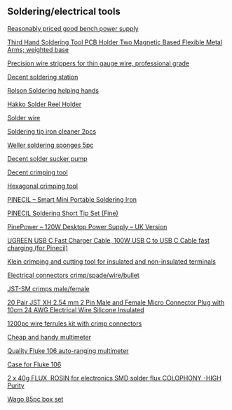 ## Soldering/electrical tools

<a href="https://www.amazon.co.uk/gp/product/B09KXYCWS3/">Reasonably priced good bench power supply</a>

<a href="https://www.amazon.co.uk/gp/product/B083SFWLW7/">Third Hand Soldering Tool PCB Holder Two Magnetic Based Flexible Metal Arms; weighted base</a>

<a href="https://www.amazon.co.uk/gp/product/B001HQMWNY/?&_encoding=UTF8&tag=oernster-21&linkCode=ur2&linkId=edeab6b9a608b22732ea0f7fbaf6088c&camp=1634&creative=6738">Precision wire strippers for thin gauge wire, professional grade</a>

<a href="https://www.amazon.co.uk/gp/product/B08YDTGDSY/?&_encoding=UTF8&tag=oernster-21&linkCode=ur2&linkId=c6ff769da78395a4ad675920e246d45e&camp=1634&creative=6738">Decent soldering station</a>

<a href="https://www.amazon.co.uk/gp/product/B001BMSBD4/?&_encoding=UTF8&tag=oernster-21&linkCode=ur2&linkId=7ac4a69c9b48d0c7737b7d0df40113b8&camp=1634&creative=6738">Rolson Soldering helping hands</a>

<a href="https://www.amazon.co.uk/gp/product/B000W9IVBY/?&_encoding=UTF8&tag=oernster-21&linkCode=ur2&linkId=a1310c726915fe9081401786275d9836&camp=1634&creative=6738">Hakko Solder Reel Holder</a>

<a href="https://www.amazon.co.uk/gp/product/B07RD9GG52/?&_encoding=UTF8&tag=oernster-21&linkCode=ur2&linkId=71f6fc018a496ed94e803baee8b570ac&camp=1634&creative=6738">Solder wire</a>

<a href="https://www.amazon.co.uk/dp/B088DP77PS/?&_encoding=UTF8&tag=oernster-21&linkCode=ur2&linkId=2f563ae0d1911c389087b05e8e22ffcd&camp=1634&creative=6738">Soldering tip iron cleaner 2pcs</a>

<a href="https://www.amazon.co.uk/gp/product/B003LRY9Y2/?&_encoding=UTF8&tag=oernster-21&linkCode=ur2&linkId=21003470acda816253c82d9794627d04&camp=1634&creative=6738">Weller soldering sponges 5pc</a>

<a href="https://www.amazon.co.uk/gp/product/B002MJMXD4/?&_encoding=UTF8&tag=oernster-21&linkCode=ur2&linkId=b2ae018476e5e043a1dc6c8574cf76df&camp=1634&creative=6738">Decent solder sucker pump</a>

<a href="https://www.amazon.co.uk/gp/product/B002AVVO7K/?&_encoding=UTF8&tag=oernster-21&linkCode=ur2&linkId=c284b840171b2937c03f9b2e71254852&camp=1634&creative=6738">Decent crimping tool</a>

<a href="https://www.amazon.co.uk/gp/product/B08GFS4HL5/?&_encoding=UTF8&tag=oernster-21&linkCode=ur2&linkId=5fb66878c0a9f560d2af1eae4665b898&camp=1634&creative=6738">Hexagonal crimping tool</a>

<a href="https://pine64.com/product/pinecil-smart-mini-portable-soldering-iron/">PINECIL – Smart Mini Portable Soldering Iron</a>

<a href="https://pine64.com/product/pinecil-soldering-short-tip-set-fine/">PINECIL Soldering Short Tip Set (Fine)</a>

<a href="https://pine64.com/product/pinepower-120w-desktop-power-supply-uk-version/">PinePower – 120W Desktop Power Supply – UK Version</a>

<a href="https://www.amazon.co.uk/gp/product/B0BFZYDM1S/?&_encoding=UTF8&tag=oernster-21&linkCode=ur2&linkId=3dd3c29761b629e1d27eaba0f5479178&camp=1634&creative=6738">UGREEN USB C Fast Charger Cable, 100W USB C to USB C Cable fast charging (for Pinecil)</a>

<a href="https://www.amazon.co.uk/dp/B0006M6Y5M/?&_encoding=UTF8&tag=oernster-21&linkCode=ur2&linkId=2adc1350c3a53aa14ca48a839689b9e8&camp=1634&creative=6738">Klein crimping and cutting tool for insulated and non-insulated terminals</a>

<a href="https://www.amazon.co.uk/dp/B09PQRXVM6/?&_encoding=UTF8&tag=oernster-21&linkCode=ur2&linkId=5f68b4c5e0920b371692a0e00bc3ab2b&camp=1634&creative=6738">Electrical connectors crimp/spade/wire/bullet</a>

<a href="https://www.amazon.co.uk/dp/B08357MWNJ/?&_encoding=UTF8&tag=oernster-21&linkCode=ur2&linkId=9aa21db7c665b57a60f81fe90a7c50d3&camp=1634&creative=6738">JST-SM crimps male/female</a>

<a href="https://www.amazon.co.uk/dp/B07QMMC4WZ/?&_encoding=UTF8&tag=oernster-21&linkCode=ur2&linkId=a795fdba9d6d53b1e6ce6d5cf4b25907&camp=1634&creative=6738">20 Pair JST XH 2.54 mm 2 Pin Male and Female Micro Connector Plug with 10cm 24 AWG Electrical Wire Silicone Insulated</a>

<a href="https://www.amazon.co.uk/dp/B07QTZR69D/?&_encoding=UTF8&tag=oernster-21&linkCode=ur2&linkId=3bf5263fd616a4ef5aec572919ab8a30&camp=1634&creative=6738">1200pc wire ferrules kit with crimp connectors</a>

<a href="https://www.amazon.co.uk/dp/B01ISAMUA6/?&_encoding=UTF8&tag=oernster-21&linkCode=ur2&linkId=818dec438919c1583ec94f5dd4c99242&camp=1634&creative=6738">Cheap and handy multimeter</a>

<a href="https://www.amazon.co.uk/dp/B00V6BBWJ0?&_encoding=UTF8&tag=oernster-21&linkCode=ur2&linkId=61655dfebe5017987e4e0ffda128ee11&camp=1634&creative=6738">Quality Fluke 106 auto-ranging multimeter</a>

<a href="https://www.amazon.co.uk/dp/B07147SS96?&_encoding=UTF8&tag=oernster-21&linkCode=ur2&linkId=619542b21f416090f5f0e47c73f7315e&camp=1634&creative=6738">Case for Fluke 106</a>

<a href="https://amzn.to/3pm7kMg">2 x 40g FLUX, ROSIN for electronics SMD solder flux COLOPHONY -HIGH Purity</a>

<a href="https://amzn.to/3Xkbf8Q">Wago 85pc box set</a>

